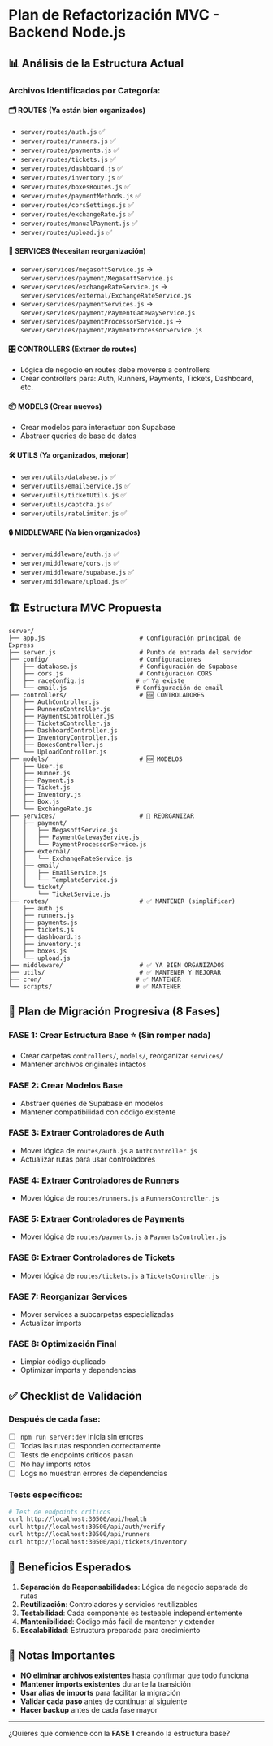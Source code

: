 # Plan de Refactorización MVC - Backend Node.js

## 📊 Análisis de la Estructura Actual

### Archivos Identificados por Categoría:

#### 🗂️ **ROUTES** (Ya están bien organizados)
- `server/routes/auth.js` ✅
- `server/routes/runners.js` ✅
- `server/routes/payments.js` ✅
- `server/routes/tickets.js` ✅
- `server/routes/dashboard.js` ✅
- `server/routes/inventory.js` ✅
- `server/routes/boxesRoutes.js` ✅
- `server/routes/paymentMethods.js` ✅
- `server/routes/corsSettings.js` ✅
- `server/routes/exchangeRate.js` ✅
- `server/routes/manualPayment.js` ✅
- `server/routes/upload.js` ✅

#### 🔧 **SERVICES** (Necesitan reorganización)
- `server/services/megasoftService.js` → `server/services/payment/MegasoftService.js`
- `server/services/exchangeRateService.js` → `server/services/external/ExchangeRateService.js`
- `server/services/paymentServices.js` → `server/services/payment/PaymentGatewayService.js`
- `server/services/paymentProcessorService.js` → `server/services/payment/PaymentProcessorService.js`

#### 🎛️ **CONTROLLERS** (Extraer de routes)
- Lógica de negocio en routes debe moverse a controllers
- Crear controllers para: Auth, Runners, Payments, Tickets, Dashboard, etc.

#### 📦 **MODELS** (Crear nuevos)
- Crear modelos para interactuar con Supabase
- Abstraer queries de base de datos

#### 🛠️ **UTILS** (Ya organizados, mejorar)
- `server/utils/database.js` ✅
- `server/utils/emailService.js` ✅
- `server/utils/ticketUtils.js` ✅
- `server/utils/captcha.js` ✅
- `server/utils/rateLimiter.js` ✅

#### 🔒 **MIDDLEWARE** (Ya bien organizados)
- `server/middleware/auth.js` ✅
- `server/middleware/cors.js` ✅
- `server/middleware/supabase.js` ✅
- `server/middleware/upload.js` ✅

## 🏗️ Estructura MVC Propuesta

```
server/
├── app.js                          # Configuración principal de Express
├── server.js                       # Punto de entrada del servidor
├── config/                         # Configuraciones
│   ├── database.js                 # Configuración de Supabase
│   ├── cors.js                     # Configuración CORS
│   ├── raceConfig.js              # ✅ Ya existe
│   └── email.js                   # Configuración de email
├── controllers/                    # 🆕 CONTROLADORES
│   ├── AuthController.js
│   ├── RunnersController.js
│   ├── PaymentsController.js
│   ├── TicketsController.js
│   ├── DashboardController.js
│   ├── InventoryController.js
│   ├── BoxesController.js
│   └── UploadController.js
├── models/                         # 🆕 MODELOS
│   ├── User.js
│   ├── Runner.js
│   ├── Payment.js
│   ├── Ticket.js
│   ├── Inventory.js
│   ├── Box.js
│   └── ExchangeRate.js
├── services/                       # 🔄 REORGANIZAR
│   ├── payment/
│   │   ├── MegasoftService.js
│   │   ├── PaymentGatewayService.js
│   │   └── PaymentProcessorService.js
│   ├── external/
│   │   └── ExchangeRateService.js
│   ├── email/
│   │   ├── EmailService.js
│   │   └── TemplateService.js
│   └── ticket/
│       └── TicketService.js
├── routes/                         # ✅ MANTENER (simplificar)
│   ├── auth.js
│   ├── runners.js
│   ├── payments.js
│   ├── tickets.js
│   ├── dashboard.js
│   ├── inventory.js
│   ├── boxes.js
│   └── upload.js
├── middleware/                     # ✅ YA BIEN ORGANIZADOS
├── utils/                          # ✅ MANTENER Y MEJORAR
├── cron/                          # ✅ MANTENER
└── scripts/                       # ✅ MANTENER
```

## 🚀 Plan de Migración Progresiva (8 Fases)

### **FASE 1: Crear Estructura Base** ⭐ (Sin romper nada)
- Crear carpetas `controllers/`, `models/`, reorganizar `services/`
- Mantener archivos originales intactos

### **FASE 2: Crear Modelos Base**
- Abstraer queries de Supabase en modelos
- Mantener compatibilidad con código existente

### **FASE 3: Extraer Controladores de Auth**
- Mover lógica de `routes/auth.js` a `AuthController.js`
- Actualizar rutas para usar controladores

### **FASE 4: Extraer Controladores de Runners**
- Mover lógica de `routes/runners.js` a `RunnersController.js`

### **FASE 5: Extraer Controladores de Payments**
- Mover lógica de `routes/payments.js` a `PaymentsController.js`

### **FASE 6: Extraer Controladores de Tickets**
- Mover lógica de `routes/tickets.js` a `TicketsController.js`

### **FASE 7: Reorganizar Services**
- Mover services a subcarpetas especializadas
- Actualizar imports

### **FASE 8: Optimización Final**
- Limpiar código duplicado
- Optimizar imports y dependencias

## ✅ Checklist de Validación

### Después de cada fase:
- [ ] `npm run server:dev` inicia sin errores
- [ ] Todas las rutas responden correctamente
- [ ] Tests de endpoints críticos pasan
- [ ] No hay imports rotos
- [ ] Logs no muestran errores de dependencias

### Tests específicos:
```bash
# Test de endpoints críticos
curl http://localhost:30500/api/health
curl http://localhost:30500/api/auth/verify
curl http://localhost:30500/api/runners
curl http://localhost:30500/api/tickets/inventory
```

## 🎯 Beneficios Esperados

1. **Separación de Responsabilidades**: Lógica de negocio separada de rutas
2. **Reutilización**: Controladores y servicios reutilizables
3. **Testabilidad**: Cada componente es testeable independientemente
4. **Mantenibilidad**: Código más fácil de mantener y extender
5. **Escalabilidad**: Estructura preparada para crecimiento

## 📝 Notas Importantes

- **NO eliminar archivos existentes** hasta confirmar que todo funciona
- **Mantener imports existentes** durante la transición
- **Usar alias de imports** para facilitar la migración
- **Validar cada paso** antes de continuar al siguiente
- **Hacer backup** antes de cada fase mayor

---

¿Quieres que comience con la **FASE 1** creando la estructura base?